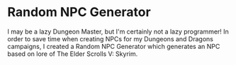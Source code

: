# Random NPC Generator

I may be a lazy Dungeon Master, but I'm certainly not a lazy programmer! 
In order to save time when creating NPCs for my Dungeons and Dragons campaigns, I created a Random NPC Generator which generates an NPC based on lore of The Elder Scrolls V: Skyrim.

